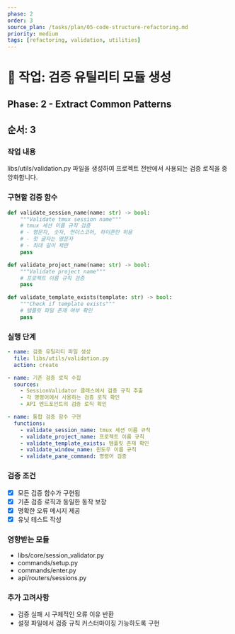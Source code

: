 ```yaml
---
phase: 2
order: 3
source_plan: /tasks/plan/05-code-structure-refactoring.md
priority: medium
tags: [refactoring, validation, utilities]
---
```


# 📌 작업: 검증 유틸리티 모듈 생성

## Phase: 2 - Extract Common Patterns

## 순서: 3

### 작업 내용

libs/utils/validation.py 파일을 생성하여 프로젝트 전반에서 사용되는 검증 로직을 중앙화합니다.

### 구현할 검증 함수

```python
def validate_session_name(name: str) -> bool:
    """Validate tmux session name"""
    # tmux 세션 이름 규칙 검증
    # - 영문자, 숫자, 언더스코어, 하이픈만 허용
    # - 첫 글자는 영문자
    # - 최대 길이 제한
    pass

def validate_project_name(name: str) -> bool:
    """Validate project name"""
    # 프로젝트 이름 규칙 검증
    pass

def validate_template_exists(template: str) -> bool:
    """Check if template exists"""
    # 템플릿 파일 존재 여부 확인
    pass
```

### 실행 단계

```yaml
- name: 검증 유틸리티 파일 생성
  file: libs/utils/validation.py
  action: create

- name: 기존 검증 로직 수집
  sources:
    - SessionValidator 클래스에서 검증 규칙 추출
    - 각 명령어에서 사용하는 검증 로직 확인
    - API 엔드포인트의 검증 로직 확인

- name: 통합 검증 함수 구현
  functions:
    - validate_session_name: tmux 세션 이름 규칙
    - validate_project_name: 프로젝트 이름 규칙
    - validate_template_exists: 템플릿 존재 확인
    - validate_window_name: 윈도우 이름 규칙
    - validate_pane_command: 명령어 검증
```

### 검증 조건

- [x] 모든 검증 함수가 구현됨
- [x] 기존 검증 로직과 동일한 동작 보장
- [x] 명확한 오류 메시지 제공
- [x] 유닛 테스트 작성

### 영향받는 모듈

- libs/core/session_validator.py
- commands/setup.py
- commands/enter.py
- api/routers/sessions.py

### 추가 고려사항

- 검증 실패 시 구체적인 오류 이유 반환
- 설정 파일에서 검증 규칙 커스터마이징 가능하도록 구현
